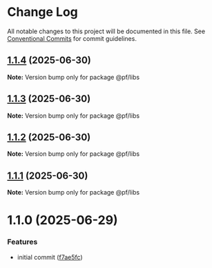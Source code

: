 # Change Log

All notable changes to this project will be documented in this file.
See [Conventional Commits](https://conventionalcommits.org) for commit guidelines.

## [1.1.4](https://github.com/RicardoPang/pf-ai-monorepo/compare/@pf/libs@1.1.0...@pf/libs@1.1.4) (2025-06-30)

**Note:** Version bump only for package @pf/libs

## [1.1.3](https://github.com/RicardoPang/pf-ai-monorepo/compare/@pf/libs@1.1.0...@pf/libs@1.1.3) (2025-06-30)

**Note:** Version bump only for package @pf/libs

## [1.1.2](https://github.com/RicardoPang/pf-ai-monorepo/compare/@pf/libs@1.1.0...@pf/libs@1.1.2) (2025-06-30)

**Note:** Version bump only for package @pf/libs

## [1.1.1](https://github.com/RicardoPang/pf-ai-monorepo/compare/@pf/libs@1.1.0...@pf/libs@1.1.1) (2025-06-30)

**Note:** Version bump only for package @pf/libs

# 1.1.0 (2025-06-29)

### Features

- initial commit ([f7ae5fc](https://github.com/RicardoPang/pf-ai-monorepo/commit/f7ae5fceb798194ccf81f7999d07f181004f0443))
